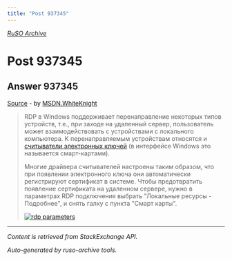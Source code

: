 ```yaml
---
title: "Post 937345"
---
```

<p><i><a href="https://github.com/MSDN-WhiteKnight/ruso-archive/">RuSO Archive</a></i></p>
<h1>Post 937345</h1>
<h2>Answer 937345</h2>
<p><a href="https://ru.stackoverflow.com/a/937345/">Source</a> - by <a href="https://ru.stackoverflow.com/users/240512/msdn-whiteknight">MSDN.WhiteKnight</a></p>
<blockquote>
<p>RDP в Windows поддерживает перенаправление некоторых типов устройств, т.е., при заходе на удаленный сервер, пользователь может взаимодействовать с устройствами с локального компьютера. К перенаправляемым устройствам относятся и <a href="https://docs.microsoft.com/en-us/windows/security/identity-protection/smart-cards/smart-card-and-remote-desktop-services" rel="nofollow noreferrer">считыватели электронных ключей</a> (в интерфейсе Windows это называется смарт-картами). </p>

<p>Многие драйвера считывателей настроены таким образом, что при появлении электронного ключа они автоматически регистрируют сертификат в системе. Чтобы предотвратить появление сертификата на удаленном сервере, нужно в параметрах RDP подключения выбрать "Локальные ресурсы - Подробнее", и снять галку с пункта "Смарт карты". </p>

<p><a href="https://i.stack.imgur.com/aG1gT.png" rel="nofollow noreferrer"><img src="https://i.stack.imgur.com/aG1gT.png" alt="rdp parameters"></a></p>

</blockquote>
<hr/>
<p><i>Content is retrieved from StackExchange API. </i></p>
<p><i>Auto-generated by ruso-archive tools. </i></p>
